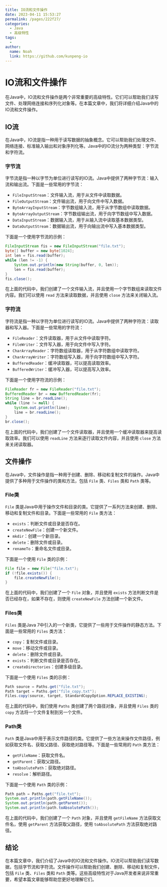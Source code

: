 ```yaml
---
title: IO流和文件操作
date: 2023-04-11 15:53:27
permalink: /pages/222f27/
categories:
  - Java
  - 高级特性
tags:
  - 
author: 
  name: Noah
  link: https://github.com/kunpeng-io
---
```

# IO流和文件操作

在Java中，IO流和文件操作是两个非常重要的高级特性。它们可以帮助我们读写文件、处理网络连接和序列化对象等。在本篇文章中，我们将详细介绍Java中的IO流和文件操作。

## IO流

在Java中，IO流是指一种用于读写数据的抽象概念。它可以帮助我们处理文件、网络连接、标准输入输出和对象序列化等。Java中的IO流分为两种类型：字节流和字符流。

### 字节流

字节流是指一种以字节为单位进行读写的IO流。Java中提供了两种字节流：输入流和输出流。下面是一些常用的字节流：

- `FileInputStream`：文件输入流，用于从文件中读取数据。
- `FileOutputStream`：文件输出流，用于向文件中写入数据。
- `ByteArrayInputStream`：字节数组输入流，用于从字节数组中读取数据。
- `ByteArrayOutputStream`：字节数组输出流，用于向字节数组中写入数据。
- `DataInputStream`：数据输入流，用于从输入流中读取基本数据类型。
- `DataOutputStream`：数据输出流，用于向输出流中写入基本数据类型。

下面是一个使用字节流的示例：

```java
FileInputStream fis = new FileInputStream("file.txt");
byte[] buffer = new byte[1024];
int len = fis.read(buffer);
while (len != -1) {
    System.out.println(new String(buffer, 0, len));
    len = fis.read(buffer);
}
fis.close();
```

在上面的代码中，我们创建了一个文件输入流，并且使用一个字节数组来读取文件内容。我们可以使用 `read` 方法来读取数据，并且使用 `close` 方法来关闭输入流。

### 字符流

字符流是指一种以字符为单位进行读写的IO流。Java中提供了两种字符流：读取器和写入器。下面是一些常用的字符流：

- `FileReader`：文件读取器，用于从文件中读取字符。
- `FileWriter`：文件写入器，用于向文件中写入字符。
- `CharArrayReader`：字符数组读取器，用于从字符数组中读取字符。
- `CharArrayWriter`：字符数组写入器，用于向字符数组中写入字符。
- `BufferedReader`：缓冲读取器，可以提高读取效率。
- `BufferedWriter`：缓冲写入器，可以提高写入效率。

下面是一个使用字符流的示例：

```java
FileReader fr = new FileReader("file.txt");
BufferedReader br = new BufferedReader(fr);
String line = br.readLine();
while (line != null) {
    System.out.println(line);
    line = br.readLine();
}
br.close();
```

在上面的代码中，我们创建了一个文件读取器，并且使用一个缓冲读取器来提高读取效率。我们可以使用 `readLine` 方法来逐行读取文件内容，并且使用 `close` 方法来关闭读取器。

## 文件操作

在Java中，文件操作是指一种用于创建、删除、移动和复制文件的操作。Java中提供了多种用于文件操作的类和方法，包括 `File` 类、`Files` 类和 `Path` 类等。

### File类

`File` 类是Java中用于操作文件和目录的类。它提供了一系列方法来创建、删除、移动和复制文件和目录。下面是一些常用的 `File` 类方法：

- `exists`：判断文件或目录是否存在。
- `createNewFile`：创建一个新文件。
- `mkdir`：创建一个新目录。
- `delete`：删除文件或目录。
- `renameTo`：重命名文件或目录。

下面是一个使用 `File` 类的示例：

```java
File file = new File("file.txt");
if (!file.exists()) {
    file.createNewFile();
}
```

在上面的代码中，我们创建了一个 `File` 对象，并且使用 `exists` 方法判断文件是否已经存在，如果不存在，则使用 `createNewFile` 方法创建一个新文件。

### Files类

`Files` 类是Java 7中引入的一个新类，它提供了一些用于文件操作的静态方法。下面是一些常用的 `Files` 类方法：

- `copy`：复制文件或目录。
- `move`：移动文件或目录。
- `delete`：删除文件或目录。
- `exists`：判断文件或目录是否存在。
- `createDirectories`：创建多级目录。

下面是一个使用 `Files` 类的示例：

```java
Path source = Paths.get("file.txt");
Path target = Paths.get("file_copy.txt");
Files.copy(source, target, StandardCopyOption.REPLACE_EXISTING);
```

在上面的代码中，我们使用 `Paths` 类创建了两个路径对象，并且使用 `Files` 类的 `copy` 方法将一个文件复制到另一个文件。

### Path类

`Path` 类是Java中用于表示文件路径的类。它提供了一些方法来操作文件路径，例如获取文件名、获取父路径、获取绝对路径等。下面是一些常用的 `Path` 类方法：

- `getFileName`：获取文件名。
- `getParent`：获取父路径。
- `toAbsolutePath`：获取绝对路径。
- `resolve`：解析路径。

下面是一个使用 `Path` 类的示例：

```java
Path path = Paths.get("file.txt");
System.out.println(path.getFileName());
System.out.println(path.getParent());
System.out.println(path.toAbsolutePath());
```

在上面的代码中，我们创建了一个 `Path` 对象，并且使用 `getFileName` 方法获取文件名，使用 `getParent` 方法获取父路径，使用 `toAbsolutePath` 方法获取绝对路径。

## 结论

在本篇文章中，我们介绍了Java中的IO流和文件操作。IO流可以帮助我们读写数据，包括字节流和字符流。文件操作可以帮助我们创建、删除、移动和复制文件，包括 `File` 类、`Files` 类和 `Path` 类等。这些高级特性对于Java开发者来说非常重要，希望本篇文章能够帮助您更好地理解它们。
